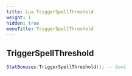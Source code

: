 ```yaml
---
title: Lua TriggerSpellThreshold
weight: 1
hidden: true
menuTitle: TriggerSpellThreshold
---
```

## TriggerSpellThreshold
```lua
StatBonuses:TriggerSpellThreshold(); -- bool
```